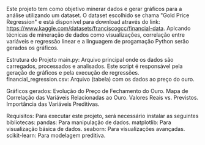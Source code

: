 Este projeto tem como objetivo minerar dados e gerar gráficos para a análise utilizando um dataset. O dataset escolhido se chama "Gold Price Regression" e está disponível para download através do link: https://www.kaggle.com/datasets/franciscogcc/financial-data. Aplcando técnicas de mineração de dados como visualizações, correlação entre variáveis e regressão linear e a linguagem de progamação Python serão gerados os gráficos.

Estrutura do Projeto
main.py: Arquivo principal onde os dados são carregados, processados e analisados. Este script é responsável pela geração de gráficos e pela execução de regressões.
financial_regression.csv: Arquivo (tabela) com os dados ao preço do ouro.

Gráficos gerados:
Evolução do Preço de Fechamento do Ouro.
Mapa de Correlação das Variáveis Relacionadas ao Ouro.
Valores Reais vs. Previstos.
Importância das Variáveis Preditivas.

Requisitos: Para executar este projeto, será necessário instalar as seguintes bibliotecas:
pandas: Para manipulação de dados.
matplotlib: Para visualização básica de dados.
seaborn: Para visualizações avançadas.
scikit-learn: Para modelagem preditiva.
